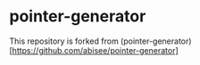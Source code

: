 # pointer-generator
This repository is forked from (pointer-generator)[https://github.com/abisee/pointer-generator]
